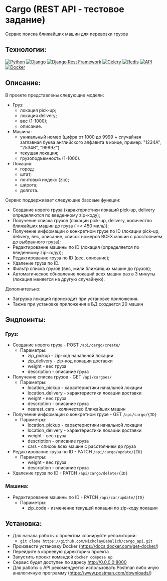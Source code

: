 # Cargo (REST API - тестовое задание)

Сервис поиска ближайших машин для перевозки грузов


## Технологии:

[![Python](https://img.shields.io/badge/-Python-3776AB?style=flat&logo=python&logoColor=white)](https://www.python.org/) [![Django](https://img.shields.io/badge/-Django-092E20?style=flat&logo=django&logoColor=white)](https://www.djangoproject.com/) [![Django Rest Framework](https://img.shields.io/badge/-Django_Rest_Framework-092E20?style=flat)](https://www.django-rest-framework.org/)
[![Celery](https://img.shields.io/badge/-Celery-37814A?style=flat&logo=celery&logoColor=white)](http://www.celeryproject.org/)
[![Redis](https://img.shields.io/badge/-Redis-DC382D?style=flat&logo=redis&logoColor=white)](https://redis.io/)
[![API](https://img.shields.io/badge/-API-4CAF50?style=flat)](https://en.wikipedia.org/wiki/Application_programming_interface)
[![Docker](https://img.shields.io/badge/-Docker-2496ED?style=flat&logo=docker&logoColor=white)](https://www.docker.com/)

## Описание:

В проекте представлены следующие модели:
- Груз:
    - локация pick-up;
    - локация delivery;
    - вес (1-1000);
    - описание.
- Машина:
    - уникальный номер (цифра от 1000 до 9999 + случайная заглавная буква английского алфавита в конце, пример: "1234A", "2534B", "9999Z")
    - текущая локация;
    - грузоподъемность (1-1000).
- Локация:
    - город;
    - штат;
    - почтовый индекс (zip);
    - широта;
    - долгота.

Сервис поддерживает следующие базовые функции:
- Создание нового груза (характеристики локаций pick-up, delivery определяются по введенному zip-коду);
- Получение списка грузов (локации pick-up, delivery, количество ближайших машин до груза ( =< 450 миль));
- Получение информации о конкретном грузе по ID (локации pick-up, delivery, вес, описание, список номеров ВСЕХ машин с расстоянием до выбранного груза);
- Редактирование машины по ID (локация (определяется по введенному zip-коду));
- Редактирование груза по ID (вес, описание);
- Удаление груза по ID.
- Фильтр списка грузов (вес, мили ближайших машин до грузов);
- Автоматическое обновление локаций всех машин раз в 3 минуты (локация меняется на другую случайную).

Дополнительно:
- Загрузка локаций происходит при установке приложения.
- Также при установке приложения в БД создается 20 машин

## Эндпоинты:
### Груз:
- Создание нового груза - POST ```/api/cargo/create/```
  - Параметры:
    - zip_pickup - zip-код начальной локации
    - zip_delivery - zip-код локации доставки
    - weight - вес груза
    - description - описание груза
- Получение списка грузов - GET ```/api/cargoes/```
  - Параметры:
    - location_pickup - характеристики начальной локации
    - location_delivery - характеристики локации доставки
    - weight - вес груза
    - description - описание груза
    - nearest_cars - количество ближайших машин
- Получение информации о конкретном грузе - GET ```/api/cargo/{ID}```
  - Параметры:
    - location_pickup - характеристики начальной локации
    - location_delivery - характеристики локации доставки
    - weight - вес груза
    - description - описание груза
    - cars - список всех машин с расстоянием до груза
- Редактирование груза по ID - PATCH ```/api/cargo/update/{ID}```
  - Параметры:
    - weight - вес груза
    - description - описание груза
- Удаление груза по ID - PATCH ```/api/cargo/delete/{ID}```

### Машина:
- Редактирование машины по ID - PATCH ```/api/car/update/{ID}```
  - Параметры:
    - zip_code - изменение текущей локации по zip-коду локации

## Установка:

- Для начала работы с проектом клонируйте репозиторий:
    - ```git clone https://github.com/NickolayBabulich/cargo_api.git```
- Произвести установку Docker (https://docs.docker.com/get-docker/)
- Перейдите в корневую директорию проекта
- Запустить проект командой ```docker compose up```
- Сервис будет доступен по адресу http://0.0.0.0:8000
- Для работы с API рекомендуется использовать Postman либо иную аналогичную программу (https://www.postman.com/downloads/)
